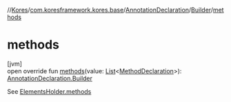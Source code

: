 //[Kores](../../../../index.md)/[com.koresframework.kores.base](../../index.md)/[AnnotationDeclaration](../index.md)/[Builder](index.md)/[methods](methods.md)

# methods

[jvm]\
open override fun [methods](methods.md)(value: [List](https://kotlinlang.org/api/latest/jvm/stdlib/kotlin.collections/-list/index.html)<[MethodDeclaration](../../-method-declaration/index.md)>): [AnnotationDeclaration.Builder](index.md)

See [ElementsHolder.methods](../../-elements-holder/methods.md)

